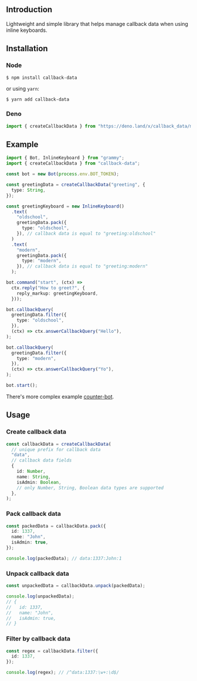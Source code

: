 ## Introduction

Lightweight and simple library that helps manage callback data
when using inline keyboards.

## Installation

### Node

```
$ npm install callback-data
```

or using `yarn`:

```
$ yarn add callback-data
```

### Deno

```ts
import { createCallbackData } from "https://deno.land/x/callback_data/mod.ts";
```

## Example

```ts
import { Bot, InlineKeyboard } from "grammy";
import { createCallbackData } from "callback-data";

const bot = new Bot(process.env.BOT_TOKEN);

const greetingData = createCallbackData("greeting", {
  type: String,
});

const greetingKeyboard = new InlineKeyboard()
  .text(
    "oldschool",
    greetingData.pack({
      type: "oldschool",
    }), // callback data is equal to "greeting:oldschool"
  )
  .text(
    "modern",
    greetingData.pack({
      type: "modern",
    }), // callback data is equal to "greeting:modern"
  );

bot.command("start", (ctx) =>
  ctx.reply("How to greet?", {
    reply_markup: greetingKeyboard,
  }));

bot.callbackQuery(
  greetingData.filter({
    type: "oldschool",
  }),
  (ctx) => ctx.answerCallbackQuery("Hello"),
);

bot.callbackQuery(
  greetingData.filter({
    type: "modern",
  }),
  (ctx) => ctx.answerCallbackQuery("Yo"),
);

bot.start();
```

There's more complex example [counter-bot](./examples/counter-bot.ts).

## Usage

### Create callback data

```ts
const callbackData = createCallbackData(
  // unique prefix for callback data
  "data",
  // callback data fields
  {
    id: Number,
    name: String,
    isAdmin: Boolean,
    // only Number, String, Boolean data types are supported
  },
);
```

### Pack callback data

```ts
const packedData = callbackData.pack({
  id: 1337,
  name: "John",
  isAdmin: true,
});

console.log(packedData); // data:1337:John:1
```

### Unpack callback data

```ts
const unpackedData = callbackData.unpack(packedData);

console.log(unpackedData);
// {
//   id: 1337,
//   name: "John",
//   isAdmin: true,
// }
```

### Filter by callback data

```ts
const regex = callbackData.filter({
  id: 1337,
});

console.log(regex); // /^data:1337:\w+:\d$/
```
